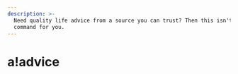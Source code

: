 ```yaml
---
description: >-
  Need quality life advice from a source you can trust? Then this isn't the
  command for you.
---
```


# a!advice

